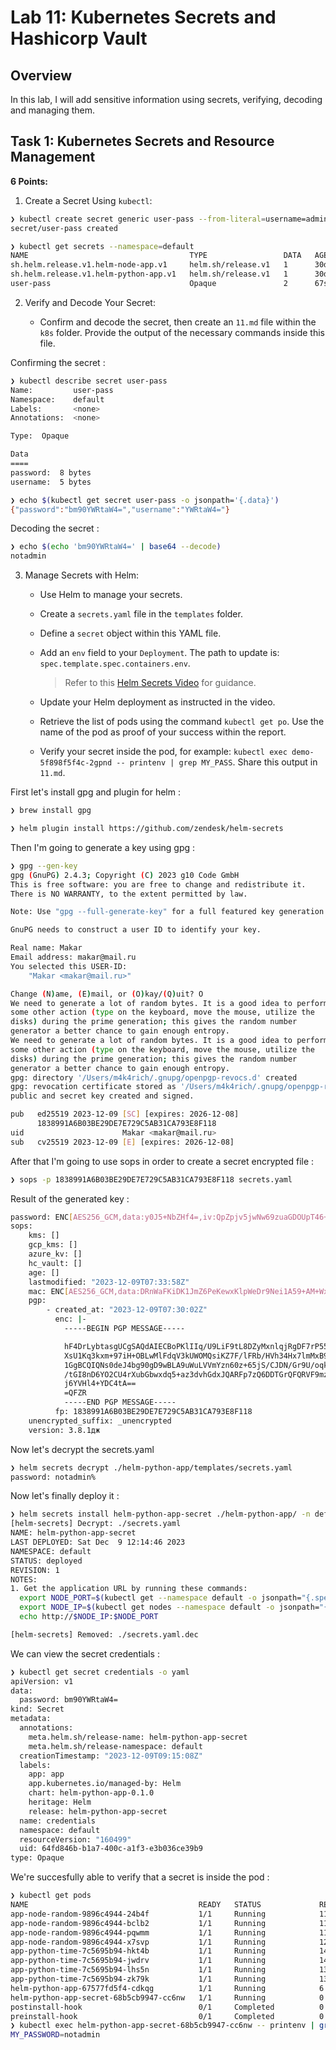 # Lab 11: Kubernetes Secrets and Hashicorp Vault

## Overview

In this lab, I will add sensitive information using secrets, verifying, decoding and managing them.

## Task 1: Kubernetes Secrets and Resource Management

**6 Points:**

1. Create a Secret Using `kubectl`:

```sh
❯ kubectl create secret generic user-pass --from-literal=username=admin --from-literal=password='notadmin'
secret/user-pass created
```

```sh
❯ kubectl get secrets --namespace=default
NAME                                    TYPE                 DATA   AGE
sh.helm.release.v1.helm-node-app.v1     helm.sh/release.v1   1      30d
sh.helm.release.v1.helm-python-app.v1   helm.sh/release.v1   1      30d
user-pass                               Opaque               2      67s
```

2. Verify and Decode Your Secret:

   - Confirm and decode the secret, then create an `11.md` file within the `k8s` folder. Provide the output of the necessary commands inside this file.

Confirming the secret :

```sh
❯ kubectl describe secret user-pass
Name:         user-pass
Namespace:    default
Labels:       <none>
Annotations:  <none>

Type:  Opaque

Data
====
password:  8 bytes
username:  5 bytes
```

```sh
❯ echo $(kubectl get secret user-pass -o jsonpath='{.data}')
{"password":"bm90YWRtaW4=","username":"YWRtaW4="}
```

Decoding the secret :

```sh
❯ echo $(echo 'bm90YWRtaW4=' | base64 --decode)
notadmin
```

3. Manage Secrets with Helm:

   - Use Helm to manage your secrets.
   - Create a `secrets.yaml` file in the `templates` folder.
   - Define a `secret` object within this YAML file.
   - Add an `env` field to your `Deployment`. The path to update is: `spec.template.spec.containers.env`.

     > Refer to this [Helm Secrets Video](https://www.youtube.com/watch?v=hRSlKRvYe1A) for guidance.

   - Update your Helm deployment as instructed in the video.
   - Retrieve the list of pods using the command `kubectl get po`. Use the name of the pod as proof of your success within the report.
   - Verify your secret inside the pod, for example: `kubectl exec demo-5f898f5f4c-2gpnd -- printenv | grep MY_PASS`. Share this output in `11.md`.

First let's install gpg and plugin for helm :

```sh
❯ brew install gpg
```

```sh
❯ helm plugin install https://github.com/zendesk/helm-secrets
```

Then I'm going to generate a key using gpg :

```sh
❯ gpg --gen-key
gpg (GnuPG) 2.4.3; Copyright (C) 2023 g10 Code GmbH
This is free software: you are free to change and redistribute it.
There is NO WARRANTY, to the extent permitted by law.

Note: Use "gpg --full-generate-key" for a full featured key generation dialog.

GnuPG needs to construct a user ID to identify your key.

Real name: Makar
Email address: makar@mail.ru
You selected this USER-ID:
    "Makar <makar@mail.ru>"

Change (N)ame, (E)mail, or (O)kay/(Q)uit? O
We need to generate a lot of random bytes. It is a good idea to perform
some other action (type on the keyboard, move the mouse, utilize the
disks) during the prime generation; this gives the random number
generator a better chance to gain enough entropy.
We need to generate a lot of random bytes. It is a good idea to perform
some other action (type on the keyboard, move the mouse, utilize the
disks) during the prime generation; this gives the random number
generator a better chance to gain enough entropy.
gpg: directory '/Users/m4k4rich/.gnupg/openpgp-revocs.d' created
gpg: revocation certificate stored as '/Users/m4k4rich/.gnupg/openpgp-revocs.d/1838991A6B03BE29DE7E729C5AB31CA793E8F118.rev'
public and secret key created and signed.

pub   ed25519 2023-12-09 [SC] [expires: 2026-12-08]
      1838991A6B03BE29DE7E729C5AB31CA793E8F118
uid                      Makar <makar@mail.ru>
sub   cv25519 2023-12-09 [E] [expires: 2026-12-08]
```

After that I'm going to use sops in order to create a secret encrypted file :

```sh
❯ sops -p 1838991A6B03BE29DE7E729C5AB31CA793E8F118 secrets.yaml
```

Result of the generated key :

```sh
password: ENC[AES256_GCM,data:y0J5+NbZHf4=,iv:QpZpjv5jwNw69zuaGDOUpT46+09f2+L60Y7dTQauj2A=,tag:TERexUI3xwl9Go6EsOUr1A==,type:str]
sops:
    kms: []
    gcp_kms: []
    azure_kv: []
    hc_vault: []
    age: []
    lastmodified: "2023-12-09T07:33:58Z"
    mac: ENC[AES256_GCM,data:DRnWaFKiDK1JmZ6PeKewxKlpWeDr9Nei1A59+AM+Wx/Hcx/Cpw+aipmw8arWK+0Q2wjFObFafQwM9Q090jI2dgQicUurWVB6lAYYNEZfMnbmR/dngMQZG24Lzez8U6rzPxV1u++ZlzgVrvkvsw2Hy87lgThPIByHj3LNTC6tJP4=,iv:dcBTqbzsB0wJ7gSAMJ9i0k+ppNZx/k50064xTraKw1Y=,tag:gm6lZzGi31NkP23MUPwI2A==,type:str]
    pgp:
        - created_at: "2023-12-09T07:30:02Z"
          enc: |-
            -----BEGIN PGP MESSAGE-----

            hF4DrLybtasgUCgSAQdAIECBoPKlIIq/U9LiF9tL8DZyMxnlqjRgDF7rP55YqUQw
            XsU1Kq3kxm+97iH+OBLwMlFdqV3kUWOMQsiKZ7F/lFRb/HVh34Hx7lmMxB9oYkM6
            1GgBCQIQNs0deJ4bg90gD9wBLA9uWuLVVmYzn60z+65jS/CJDN/Gr9U/oqkBL9vo
            /tGI8nD6YO2CU4rXubGbwxdq5+az3dvhGdxJQARFp7zQ6DDTGrQFQRVF9mzZ5m8w
            j6YVHl4+YDC4tA==
            =QFZR
            -----END PGP MESSAGE-----
          fp: 1838991A6B03BE29DE7E729C5AB31CA793E8F118
    unencrypted_suffix: _unencrypted
    version: 3.8.1дж
```

Now let's decrypt the secrets.yaml

```sh
❯ helm secrets decrypt ./helm-python-app/templates/secrets.yaml
password: notadmin%
```

Now let's finally deploy it :

```sh
❯ helm secrets install helm-python-app-secret ./helm-python-app/ -n default -f ./secrets.yaml
[helm-secrets] Decrypt: ./secrets.yaml
NAME: helm-python-app-secret
LAST DEPLOYED: Sat Dec  9 12:14:46 2023
NAMESPACE: default
STATUS: deployed
REVISION: 1
NOTES:
1. Get the application URL by running these commands:
  export NODE_PORT=$(kubectl get --namespace default -o jsonpath="{.spec.ports[0].nodePort}" services helm-python-app-secret)
  export NODE_IP=$(kubectl get nodes --namespace default -o jsonpath="{.items[0].status.addresses[0].address}")
  echo http://$NODE_IP:$NODE_PORT

[helm-secrets] Removed: ./secrets.yaml.dec
```

We can view the secret credentials :

```sh
❯ kubectl get secret credentials -o yaml
apiVersion: v1
data:
  password: bm90YWRtaW4=
kind: Secret
metadata:
  annotations:
    meta.helm.sh/release-name: helm-python-app-secret
    meta.helm.sh/release-namespace: default
  creationTimestamp: "2023-12-09T09:15:08Z"
  labels:
    app: app
    app.kubernetes.io/managed-by: Helm
    chart: helm-python-app-0.1.0
    heritage: Helm
    release: helm-python-app-secret
  name: credentials
  namespace: default
  resourceVersion: "160499"
  uid: 64fd846b-b1a7-400c-a1f3-e3b036ce39b9
type: Opaque
```

We're succesfully able to verify that a secret is inside the pod :

```sh
❯ kubectl get pods
NAME                                      READY   STATUS             RESTARTS        AGE
app-node-random-9896c4944-24b4f           1/1     Running            11 (141m ago)   38d
app-node-random-9896c4944-bclb2           1/1     Running            11 (141m ago)   38d
app-node-random-9896c4944-pqwmm           1/1     Running            11 (141m ago)   38d
app-node-random-9896c4944-x7svp           1/1     Running            12 (141m ago)   38d
app-python-time-7c5695b94-hkt4b           1/1     Running            14 (141m ago)   38d
app-python-time-7c5695b94-jwdrv           1/1     Running            14 (141m ago)   38d
app-python-time-7c5695b94-lhs5n           1/1     Running            13 (141m ago)   38d
app-python-time-7c5695b94-zk79k           1/1     Running            13 (141m ago)   38d
helm-python-app-67577fd5f4-cdkqg          1/1     Running            6 (141m ago)    31d
helm-python-app-secret-68b5cb9947-cc6nw   1/1     Running            0               7m34s
postinstall-hook                          0/1     Completed          0               7m34s
preinstall-hook                           0/1     Completed          0               7m57s
❯ kubectl exec helm-python-app-secret-68b5cb9947-cc6nw -- printenv | grep MY_PASSWORD
MY_PASSWORD=notadmin
```
